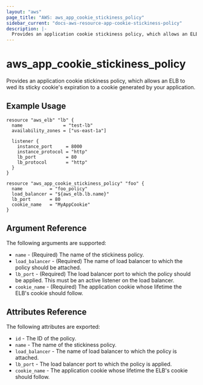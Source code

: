 ```yaml
---
layout: "aws"
page_title: "AWS: aws_app_cookie_stickiness_policy"
sidebar_current: "docs-aws-resource-app-cookie-stickiness-policy"
description: |-
  Provides an application cookie stickiness policy, which allows an ELB to wed its stickiness cookie to a cookie generated by your application.
---
```


# aws\_app\_cookie\_stickiness\_policy

Provides an application cookie stickiness policy, which allows an ELB to wed its sticky cookie's expiration to a cookie generated by your application.

## Example Usage

```hcl
resource "aws_elb" "lb" {
  name               = "test-lb"
  availability_zones = ["us-east-1a"]

  listener {
    instance_port     = 8000
    instance_protocol = "http"
    lb_port           = 80
    lb_protocol       = "http"
  }
}

resource "aws_app_cookie_stickiness_policy" "foo" {
  name          = "foo_policy"
  load_balancer = "${aws_elb.lb.name}"
  lb_port       = 80
  cookie_name   = "MyAppCookie"
}
```

## Argument Reference

The following arguments are supported:

* `name` - (Required) The name of the stickiness policy.
* `load_balancer` - (Required) The name of load balancer to which the policy
  should be attached.
* `lb_port` - (Required) The load balancer port to which the policy
  should be applied. This must be an active listener on the load
balancer.
* `cookie_name` - (Required) The application cookie whose lifetime the ELB's cookie should follow.

## Attributes Reference

The following attributes are exported:

* `id` - The ID of the policy.
* `name` - The name of the stickiness policy.
* `load_balancer` - The name of load balancer to which the policy is attached.
* `lb_port` - The load balancer port to which the policy is applied.
* `cookie_name` - The application cookie whose lifetime the ELB's cookie should follow.
